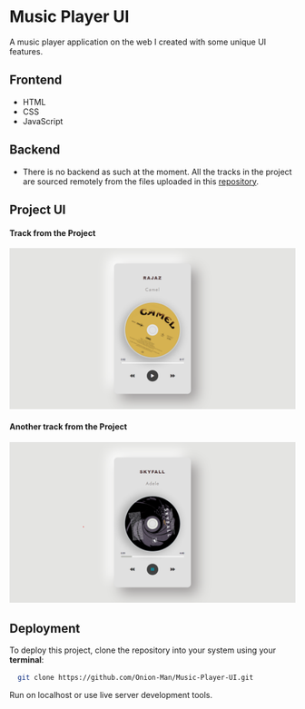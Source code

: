 
# Music  Player UI
A music player application on the web I created with some  unique UI features. 


## Frontend

- HTML
- CSS 
- JavaScript

## Backend
+ There is no backend as such at the moment. All the tracks in the project are sourced remotely from the files uploaded in this [repository](https://github.com/Onion-Man/Music-Player-UI).
## Project UI
#### Track from the Project

![Demo SS1](https://github.com/Onion-Man/Music-Player-UI/blob/main/image/demoss1.png?raw=true)
#### Another track from the Project
![Demo SS2](https://github.com/Onion-Man/Music-Player-UI/blob/main/image/demoss2.png?raw=true)

## Deployment

To deploy this project, clone the repository into your system using your **terminal**:

```bash
  git clone https://github.com/Onion-Man/Music-Player-UI.git
```
Run on localhost or use live server development tools.


